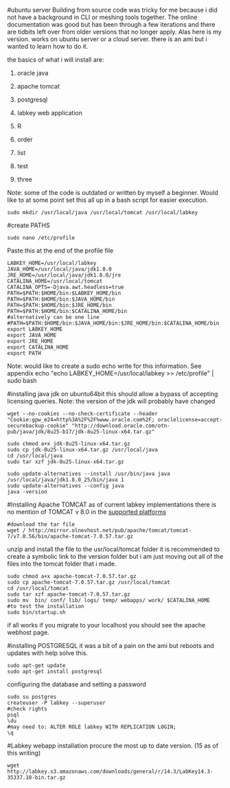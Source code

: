 #ubuntu server
Building from source code was tricky for me because i did not have a background in CLI or meshing tools together.  The online documentation was good but has been through a few iterations and there are tidbits left over from older versions that no longer apply.  Alas here is my version.  works on ubuntu server or a cloud server.  there is an ami but i wanted to learn how to do it.

the basics of what i will install are:
1. oracle java
2. apache tomcat
3. postgresql
4. labkey web application
5. R


1. order
2. list
3. test
4. three

Note: some of the code is outdated or written by myself a beginner.  Would like to at some point set this all up in a bash script for easier execution.

```
sudo mkdir /usr/local/java /usr/local/tomcat /usr/local/labkey
```

#create PATHS

```
sudo nano /etc/profile
```
Paste this at the end of the profile file
```
LABKEY_HOME=/usr/local/labkey
JAVA_HOME=/usr/local/java/jdk1.8.0
JRE_HOME=/usr/local/java/jdk1.8.0/jre
CATALINA_HOME=/usr/local/tomcat
CATALINA_OPTS=-Djava.awt.headless=true
PATH=$PATH:$HOME/bin:$LABKEY_HOME/bin
PATH=$PATH:$HOME/bin:$JAVA_HOME/bin
PATH=$PATH:$HOME/bin:$JRE_HOME/bin
PATH=$PATH:$HOME/bin:$CATALINA_HOME/bin
#alternatively can be one line
#PATH=$PATH:$HOME/bin:$JAVA_HOME/bin:$JRE_HOME/bin:$CATALINA_HOME/bin
export LABKEY_HOME
export JAVA_HOME
export JRE_HOME
export CATALINA_HOME
export PATH
```
Note: would like to create a sudo echo write for this information.
See appendix
echo "echo LABKEY_HOME=/usr/local/labkey >> /etc/profile" | sudo bash


#installing java jdk on ubuntu64bit
this should allow a bypass of accepting licensing queries.
Note: the version of the jdk will probably have changed
```
wget --no-cookies --no-check-certificate --header "Cookie:gpw_e24=http%3A%2F%2F%www.oracle.com%2F; oraclelicense=accept-securebackup-cookie" "http://download.oracle.com/otn-pub/java/jdk/8u25-b17/jdk-8u25-linux-x64.tar.gz"
```

```
sudo chmod a+x jdk-8u25-linux-x64.tar.gz
sudo cp jdk-8u25-linux-x64.tar.gz /usr/local/java
cd /usr/local/java
sudo tar xzf jdk-8u25-linux-x64.tar.gz

sudo update-alternatives --install /usr/bin/java java /usr/local/java/jdk1.8.0_25/bin/java 1
sudo update-alternatives --config java
java -version
```

#Installing Apache TOMCAT
as of current labkey implementations there is no mention of TOMCAT v 8.0 in the [supported platforms](https://www.labkey.org/wiki/home/Documentation/page.view?name=supported#tomcat) 

```
#download the tar file
wget / http://mirror.olnevhost.net/pub/apache/tomcat/tomcat-7/v7.0.56/bin/apache-tomcat-7.0.57.tar.gz
```

unzip and install the file to the usr/local/tomcat folder
it is recommended to create a symbolic link to the version folder but i am just moving out all of the files into the tomcat folder that i made.
```
sudo chmod a+x apache-tomcat-7.0.57.tar.gz
sudo cp apache-tomcat-7.0.57.tar.gz /usr/local/tomcat
cd /usr/local/tomcat
sudo tar xzf apache-tomcat-7.0.57.tar.gz
sudo mv  bin/ conf/ lib/ logs/ temp/ webapps/ work/ $CATALINA_HOME
#to test the installation
sudo bin/startup.sh 
```
if all works if you migrate to your localhost you should see the apache webhost page.

#installing POSTGRESQL
it was a bit of a pain on the ami but reboots and updates with help solve this.  
```
sudo apt-get update
sudo apt-get install postgresql
```
configuring the database and setting a password
```
sudo su postgres
createuser -P labkey --superuser
#check rights
psql
\du
#may need to: ALTER ROLE labkey WITH REPLICATION LOGIN;
\q
```

#Labkey webapp installation
procure the most up to date version. (15 as of this writing) 

```
wget http://labkey.s3.amazonaws.com/downloads/general/r/14.3/LabKey14.3-35337.10-bin.tar.gz
```

